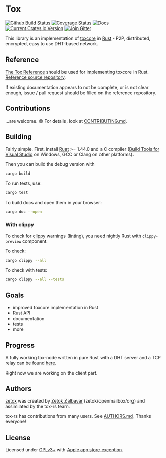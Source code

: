 # Tox

[![Github Build Status][gh-badge]][gh-url] [![Coverage Status][cov-badge]][cov-url] [![Docs][doc-badge]][doc-url] [![Current Crates.io Version][crates-badge]][crates-url] [![Join Gitter][gitter-badge]][gitter-url]

[gh-badge]: https://github.com/tox-rs/tox/workflows/Rust/badge.svg?branch=master
[gh-url]: https://github.com/tox-rs/tox/actions?query=branch%3Amaster
[cov-badge]: https://coveralls.io/repos/github/tox-rs/tox/badge.svg?branch=master
[cov-url]: https://coveralls.io/github/tox-rs/tox?branch=master
[doc-badge]: https://docs.rs/tox/badge.svg
[doc-url]: https://docs.rs/tox
[crates-badge]: https://img.shields.io/crates/v/tox.svg
[crates-url]: https://crates.io/crates/tox
[gitter-badge]: https://badges.gitter.im/tox-rs/tox.svg
[gitter-url]: https://gitter.im/tox-rs/tox

This library is an implementation of [toxcore][toxcore] in [Rust] - P2P,
distributed, encrypted, easy to use DHT-based network.

## Reference

[The Tox Reference](https://zetok.github.io/tox-spec) should be used for
implementing toxcore in Rust. [Reference source repository].

If existing documentation appears to not be complete, or is not clear enough,
issue / pull request should be filled on the reference repository.

## Contributions

...are welcome. :smile: For details, look at
[CONTRIBUTING.md](/CONTRIBUTING.md).

## Building
Fairly simple. First, install [Rust] >= 1.44.0 and a C compiler ([Build Tools
for Visual Studio][VSBuild] on Windows, GCC or Clang on other platforms).

Then you can build the debug version with

```bash
cargo build
```

To run tests, use:

```bash
cargo test
```

To build docs and open them in your browser:

```bash
cargo doc --open
```

### With clippy
To check for [clippy](https://github.com/rust-lang-nursery/rust-clippy) warnings
(linting), you need nightly Rust with `clippy-preview` component.

To check:

```bash
cargo clippy --all
```

To check with tests:

```bash
cargo clippy --all --tests
```


## Goals
 - improved toxcore implementation in Rust
 - Rust API
 - documentation
 - tests
 - more

## Progress

A fully working tox-node written in pure Rust with a DHT server and a TCP relay
can be found [here](https://github.com/tox-rs/tox-node).

Right now we are working on the client part.


## Authors

[zetox](https://github.com/zetok/tox) was created by [Zetok Zalbavar](https://github.com/zetok/)
(zetok/openmailbox/org) and assimilated by the tox-rs team.

tox-rs has contributions from many users. See [AUTHORS.md](/AUTHORS.md). Thanks everyone!

## License

Licensed under [GPLv3+](/LICENSE) with [Apple app store exception](/COPYING.iOS).

[Reference source repository]: https://github.com/zetok/tox-spec
[Rust]: https://www.rust-lang.org/
[VSBuild]: https://visualstudio.microsoft.com/downloads/
[toxcore]: https://github.com/TokTok/c-toxcore
